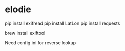 # elodie
pip install exifread
pip install LatLon
pip install requests

brew install exiftool

Need config.ini for reverse lookup
